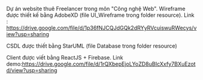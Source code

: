 
Dự án website thuê Freelancer trong môn "Công nghệ Web".
Wireframe được thiết kế bằng AdobeXD (file UI_Wireframe trong folder resource).
Link : https://drive.google.com/file/d/1p36fNJCQJdGQk2dRYyRVcuiswuRWecys/view?usp=sharing

CSDL được thiết bằng StarUML (file Database trong folder resource)

Client được viết bằng ReactJS + Firebase.
Link demo:https://drive.google.com/file/d/1rQXbepEjoLYoZD8uBIcXxfy7BXuEzotd/view?usp=sharing